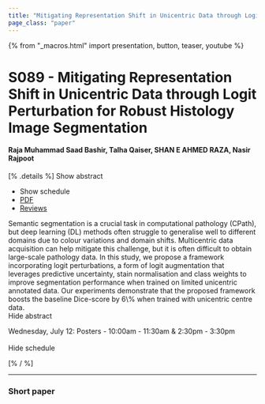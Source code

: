 ```yaml
---
title: "Mitigating Representation Shift in Unicentric Data through Logit Perturbation for Robust Histology Image Segmentation"
page_class: "paper"
---
```


{% from "_macros.html" import presentation, button, teaser, youtube %}

# S089 - Mitigating Representation Shift in Unicentric Data through Logit Perturbation for Robust Histology Image Segmentation

#### Raja Muhammad Saad Bashir, Talha Qaiser, SHAN E AHMED RAZA, Nasir Rajpoot

[% .details %]
<a class="toggle_visibility" data-selector=".abstract" data-level="3">Show abstract</a>
- <a class="toggle_visibility" data-selector=".schedule" data-level="3">Show schedule</a>
- <a href="https://openreview.net/pdf?id=lfcgIxHsvG">PDF</a>
- <a href="https://openreview.net/forum?id=lfcgIxHsvG">Reviews</a>

<p>
    <span class="abstract">
        Semantic segmentation is a crucial task in computational pathology (CPath), but deep learning (DL) methods often struggle to generalise well to different domains due to colour variations and domain shifts. Multicentric data acquisition can help mitigate this challenge, but it is often difficult to obtain large-scale pathology data. In this study, we propose a framework incorporating logit perturbations, a form of logit augmentation that leverages predictive uncertainty, stain normalisation and class weights to improve segmentation performance when trained on limited unicentric annotated data. Our experiments demonstrate that the proposed framework boosts the baseline Dice-score by 6\% when trained with unicentric centre data.
        <br>
        <span class="actions"><a class="toggle_visibility" data-level="2">Hide abstract</a></span>
    </span>
</p>

<p>
    <span class="schedule">
        Wednesday, July 12: Posters - 10:00am - 11:30am & 2:30pm - 3:30pm<br>
        <br>
        <span class="actions"><a class="toggle_visibility" data-level="2">Hide schedule</a></span>
    </span>
</p>
[% / %]

---


### Short paper
